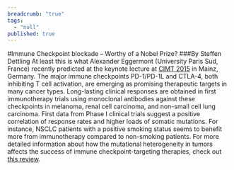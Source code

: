 ```yaml
---
breadcrumb: "true"
tags: 
  - "null"
published: true
---
```



#Immune Checkpoint blockade – Worthy of a Nobel Prize?
###By Steffen Dettling
At least this is what Alexander Eggermont (University Paris Sud, France) recently predicted at the keynote lecture at [CIMT 2015](http://www.meeting.cimt.eu/) in Mainz, Germany.
The major immune checkpoints PD-1/PD-1L and CTLA-4, both inhibiting T cell activation, are emerging as promising therapeutic targets in many cancer types. Long-lasting clinical responses are obtained in first immunotherapy trials using monoclonal antibodies against these checkpoints in melanoma, renal cell carcinoma, and non-small cell lung carcinoma. First data from Phase I clinical trials suggest a positive correlation of response rates and higher loads of somatic mutations. For instance, NSCLC patients with a positive smoking status seems to benefit more from immunotherapy compared to non-smoking patients. For more detailed information about how the mutational heterogeneity in tumors affects the success of immune checkpoint-targeting therapies, check out [this review](http://www.ncbi.nlm.nih.gov/pmc/articles/PMC3937193/).
